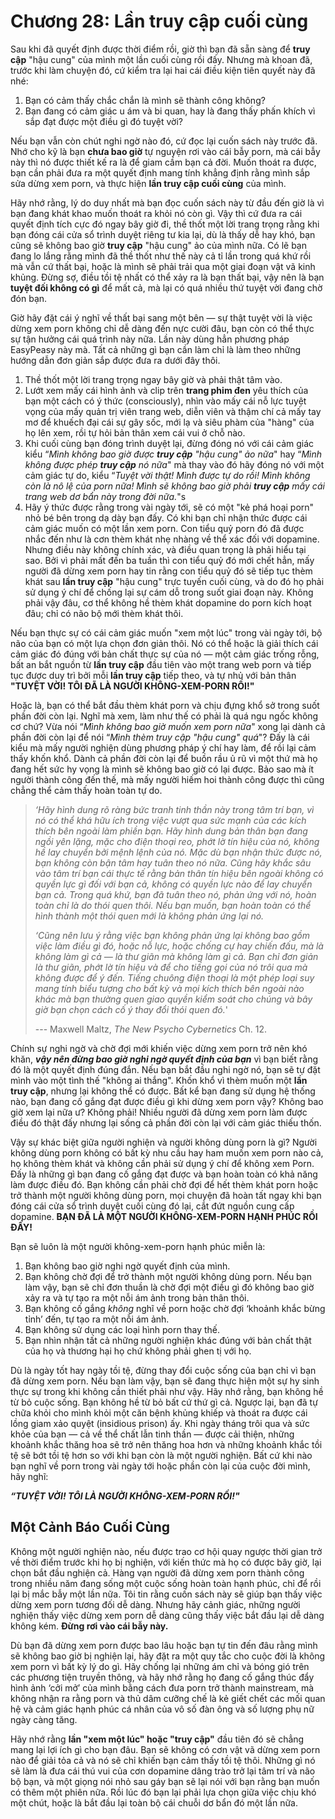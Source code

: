 # Chương 28: Lần truy cập cuối cùng

Sau khi đã quyết định được thời điểm rồi, giờ thì bạn đã sẵn sàng để **truy cập** "hậu cung" của mình một lần cuối cùng rồi đấy. Nhưng mà khoan đã, trước khi làm chuyện đó, cứ kiểm tra lại hai cái điều kiện tiên quyết này đã nhé:

1. Bạn có cảm thấy chắc chắn là mình sẽ thành công không?
2. Bạn đang có cảm giác u ám và bi quan, hay là đang thấy phấn khích vì sắp đạt được một điều gì đó tuyệt vời?

Nếu bạn vẫn còn chút nghi ngờ nào đó, cứ đọc lại cuốn sách này trước đã. Nhớ cho kỹ là bạn **chưa bao giờ** tự nguyện rơi vào cái bẫy porn, mà cái bẫy này thì nó được thiết kế ra là để giam cầm bạn cả đời. Muốn thoát ra được, bạn cần phải đưa ra một quyết định mang tính khẳng định rằng mình sắp sửa dừng xem porn, và thực hiện **lần truy cập cuối cùng** của mình.

Hãy nhớ rằng, lý do duy nhất mà bạn đọc cuốn sách này từ đầu đến giờ là vì bạn đang khát khao muốn thoát ra khỏi nó còn gì. Vậy thì cứ đưa ra cái quyết định tích cực đó ngay bây giờ đi, thề thốt một lời trang trọng rằng khi bạn đóng cái cửa sổ trình duyệt riêng tư kia lại, dù là thấy dễ hay khó, bạn cũng sẽ không bao giờ **truy cập** "hậu cung" ảo của mình nữa. Có lẽ bạn đang lo lắng rằng mình đã thề thốt như thế này cả tỉ lần trong quá khứ rồi mà vẫn cứ thất bại, hoặc là mình sẽ phải trải qua một giai đoạn vật vã kinh khủng. Đừng sợ, điều tồi tệ nhất có thể xảy ra là bạn thất bại, vậy nên là bạn **tuyệt đối không có gì** để mất cả, mà lại có quá nhiều thứ tuyệt vời đang chờ đón bạn.

Giờ hãy đặt cái ý nghĩ về thất bại sang một bên — sự thật tuyệt vời là việc dừng xem porn không chỉ dễ dàng đến nực cười đâu, bạn còn có thể thực sự tận hưởng cái quá trình này nữa. Lần này dùng hẳn phương pháp EasyPeasy này mà. Tất cả những gì bạn cần làm chỉ là làm theo những hướng dẫn đơn giản sắp được đưa ra dưới đây thôi.

1. Thề thốt một lời trang trọng ngay bây giờ và phải thật tâm vào.
2. Lướt xem mấy cái hình ảnh và clip trên **trang phim đen** yêu thích của bạn một cách có ý thức (consciously), nhìn vào mấy cái nỗ lực tuyệt vọng của mấy quản trị viên trang web, diễn viên và thậm chí cả mấy tay mơ để khuếch đại cái sự gây sốc, mới lạ và siêu phàm của "hàng" của họ lên xem, rồi tự hỏi bản thân xem cái vui ở chỗ nào.
3. Khi cuối cùng bạn đóng trình duyệt lại, đừng đóng nó với cái cảm giác kiểu “*Mình không bao giờ được **truy cập** "hậu cung" ảo nữa*" hay “*Mình không được phép **truy cập** nó nữa*" mà thay vào đó hãy đóng nó với một cảm giác tự do, kiểu “*Tuyệt vời thật! Mình được tự do rồi! Mình không còn là nô lệ của porn nữa! Mình sẽ không bao giờ phải **truy cập** mấy cái trang web dơ bẩn này trong đời nữa.*"s
4. Hãy ý thức được rằng trong vài ngày tới, sẽ có một "kẻ phá hoại porn" nhỏ bé bên trong dạ dày bạn đấy. Có khi bạn chỉ nhận thức được cái cảm giác muốn có một lần xem porn. Con tiểu quỷ porn đó đã được nhắc đến như là cơn thèm khát nhẹ nhàng về thể xác đối với dopamine. Nhưng điều này không chính xác, và điều quan trọng là phải hiểu tại sao. Bởi vì phải mất đến ba tuần thì con tiểu quỷ đó mới chết hẳn, mấy người đã dừng xem porn hay tin rằng con tiểu quỷ đó sẽ tiếp tục thèm khát sau **lần truy cập** "hậu cung" trực tuyến cuối cùng, và do đó họ phải sử dụng ý chí để chống lại sự cám dỗ trong suốt giai đoạn này. Không phải vậy đâu, cơ thể không hề thèm khát dopamine do porn kích hoạt đâu; chỉ có não bộ mới thèm khát thôi.

Nếu bạn thực sự có cái cảm giác muốn "xem một lúc" trong vài ngày tới, bộ não của bạn có một lựa chọn đơn giản thôi. Nó có thể hoặc là giải thích cái cảm giác đó đúng với bản chất thực sự của nó — một cảm giác trống rỗng, bất an bắt nguồn từ **lần truy cập** đầu tiên vào một trang web porn và tiếp tục được duy trì bởi mỗi **lần truy cập** tiếp theo, và tự nhủ với bản thân **"TUYỆT VỜI! TÔI ĐÃ LÀ NGƯỜI KHÔNG-XEM-PORN RỒI!"**

Hoặc là, bạn có thể bắt đầu thèm khát porn và chịu đựng khổ sở trong suốt phần đời còn lại. Nghĩ mà xem, làm như thế có phải là quá ngu ngốc không cơ chứ? Vừa nói “*Mình không bao giờ muốn xem porn nữa*" xong lại dành cả phần đời còn lại để nói “*Mình thèm truy cập "hậu cung" quá*"? Đấy là cái kiểu mà mấy người nghiện dùng phương pháp ý chí hay làm, để rồi lại cảm thấy khốn khổ. Dành cả phần đời còn lại để buồn rầu ủ rũ vì một thứ mà họ đang hết sức hy vọng là mình sẽ không bao giờ có lại được. Bảo sao mà ít người thành công đến thế, mà mấy người hiếm hoi thành công được thì cũng chẳng thể cảm thấy hoàn toàn tự do.

> *‘Hãy hình dung rõ ràng bức tranh tinh thần này trong tâm trí bạn, vì nó có thể khá hữu ích trong việc vượt qua sức mạnh của các kích thích bên ngoài làm phiền bạn. Hãy hình dung bản thân bạn đang ngồi yên lặng, mặc cho điện thoại reo, phớt lờ tín hiệu của nó, không hề lay chuyển bởi mệnh lệnh của nó. Mặc dù bạn nhận thức được nó, bạn không còn bận tâm hay tuân theo nó nữa. Cũng hãy khắc sâu vào tâm trí bạn cái thực tế rằng bản thân tín hiệu bên ngoài không có quyền lực gì đối với bạn cả, không có quyền lực nào để lay chuyển bạn cả. Trong quá khứ, bạn đã tuân theo nó, phản ứng với nó, hoàn toàn chỉ là do thói quen thôi. Nếu bạn muốn, bạn hoàn toàn có thể hình thành một thói quen mới là không phản ứng lại nó.*
>
> *‘Cũng nên lưu ý rằng việc bạn không phản ứng lại không bao gồm việc làm điều gì đó, hoặc nỗ lực, hoặc chống cự hay chiến đấu, mà là không làm gì cả — là thư giãn mà không làm gì cả. Bạn chỉ đơn giản là thư giãn, phớt lờ tín hiệu và để cho tiếng gọi của nó trôi qua mà không được để ý đến. Tiếng chuông điện thoại là một phép loại suy mang tính biểu tượng cho bất kỳ và mọi kích thích bên ngoài nào khác mà bạn thường quen giao quyền kiểm soát cho chúng và bây giờ bạn chọn cách cố ý thay đổi thói quen đó.*'
>
> --- Maxwell Maltz, *The New Psycho Cybernetics* Ch. 12.

Chính sự nghi ngờ và chờ đợi mới khiến việc dừng xem porn trở nên khó khăn, ***vậy nên đừng bao giờ nghi ngờ quyết định của bạn*** vì bạn biết rằng đó là một quyết định đúng đắn. Nếu bạn bắt đầu nghi ngờ nó, bạn sẽ tự đặt mình vào một tình thế "không ai thắng". Khốn khổ vì thèm muốn một **lần truy cập**, nhưng lại không thể có được. Bất kể bạn đang sử dụng hệ thống nào, bạn đang cố gắng đạt được điều gì khi dừng xem porn vậy? Không bao giờ xem lại nữa ư? Không phải! Nhiều người đã dừng xem porn làm được điều đó thật đấy nhưng lại sống cả phần đời còn lại với cảm giác thiếu thốn.

Vậy sự khác biệt giữa người nghiện và người không dùng porn là gì? Người không dùng porn không có bất kỳ nhu cầu hay ham muốn xem porn nào cả, họ không thèm khát và không cần phải sử dụng ý chí để không xem Porn. Đấy là những gì bạn đang cố gắng đạt được và bạn hoàn toàn có khả năng làm được điều đó. Bạn không cần phải chờ đợi để hết thèm khát porn hoặc trở thành một người không dùng porn, mọi chuyện đã hoàn tất ngay khi bạn đóng cái cửa sổ trình duyệt cuối cùng đó lại, cắt đứt nguồn cung cấp dopamine. **BẠN ĐÃ LÀ MỘT NGƯỜI KHÔNG-XEM-PORN HẠNH PHÚC RỒI ĐẤY!**

Bạn sẽ luôn là một người không-xem-porn hạnh phúc miễn là:

1. Bạn không bao giờ nghi ngờ quyết định của mình.
2. Bạn không chờ đợi để trở thành một người không dùng porn. Nếu bạn làm vậy, bạn sẽ chỉ đơn thuần là chờ đợi một điều gì đó không bao giờ xảy ra và tự tạo ra một nỗi ám ảnh trong bản thân thôi.
3. Bạn không cố gắng *không* nghĩ về porn hoặc chờ đợi ‘khoảnh khắc bừng tỉnh’ đến, tự tạo ra một nỗi ám ảnh.
4. Bạn không sử dụng các loại hình porn thay thế.
5. Bạn nhìn nhận tất cả những người nghiện khác đúng với bản chất thật của họ và thương hại họ chứ không phải ghen tị với họ.

Dù là ngày tốt hay ngày tồi tệ, đừng thay đổi cuộc sống của bạn chỉ vì bạn đã dừng xem porn. Nếu bạn làm vậy, bạn sẽ đang thực hiện một sự hy sinh thực sự trong khi không cần thiết phải như vậy. Hãy nhớ rằng, bạn không hề từ bỏ cuộc sống. Bạn không hề từ bỏ bất cứ thứ gì cả. Ngược lại, bạn đã tự chữa khỏi cho mình khỏi một căn bệnh khủng khiếp và thoát ra được cái lồng giam xảo quyệt (insidious prison) ấy. Khi ngày tháng trôi qua và sức khỏe của bạn — cả về thể chất lẫn tinh thần — được cải thiện, những khoảnh khắc thăng hoa sẽ trở nên thăng hoa hơn và những khoảnh khắc tồi tệ sẽ bớt tồi tệ hơn so với khi bạn còn là một người nghiện. Bất cứ khi nào bạn nghĩ về porn trong vài ngày tới hoặc phần còn lại của cuộc đời mình, hãy nghĩ:

***“TUYỆT VỜI! TÔI LÀ NGƯỜI KHÔNG-XEM-PORN RỒI!"***

## Một Cảnh Báo Cuối Cùng

Không một người nghiện nào, nếu được trao cơ hội quay ngược thời gian trở về thời điểm trước khi họ bị nghiện, với kiến thức mà họ có được bây giờ, lại chọn bắt đầu nghiện cả. Hàng vạn người đã dừng xem porn thành công trong nhiều năm đang sống một cuộc sống hoàn toàn hạnh phúc, chỉ để rồi lại bị mắc bẫy một lần nữa. Tôi tin rằng cuốn sách này sẽ giúp bạn thấy việc dừng xem porn tương đối dễ dàng. Nhưng hãy cảnh giác, những người nghiện thấy việc dừng xem porn dễ dàng cũng thấy việc bắt đầu lại dễ dàng không kém. **Đừng rơi vào cái bẫy này.**

Dù bạn đã dừng xem porn được bao lâu hoặc bạn tự tin đến đâu rằng mình sẽ không bao giờ bị nghiện lại, hãy đặt ra một quy tắc cho cuộc đời là không xem porn vì bất kỳ lý do gì. Hãy chống lại những ám chỉ và bóng gió trên các phương tiện truyền thông, và hãy nhớ rằng họ đang cố gắng thúc đẩy hình ảnh ‘cởi mở’ của mình bằng cách đưa porn trở thành mainstream, mà không nhận ra rằng porn và thủ dâm cưỡng chế là kẻ giết chết các mối quan hệ và cảm giác hạnh phúc cá nhân của vô số đàn ông và số lượng phụ nữ ngày càng tăng.

Hãy nhớ rằng **lần "xem một lúc" hoặc "truy cập"** đầu tiên đó sẽ chẳng mang lại lợi ích gì cho bạn đâu. Bạn sẽ không có cơn vật vã dừng xem porn nào để giải tỏa cả và nó sẽ chỉ khiến bạn cảm thấy tồi tệ thôi. Những gì nó sẽ làm là đưa cái thú vui của cơn dopamine dâng trào trở lại tâm trí và não bộ bạn, và một giọng nói nhỏ sau gáy bạn sẽ lại nói với bạn rằng bạn muốn có thêm một phiên nữa. Rồi lúc đó bạn lại phải lựa chọn giữa việc chịu khó một chút, hoặc là bắt đầu lại toàn bộ cái chuỗi dơ bẩn đó một lần nữa.